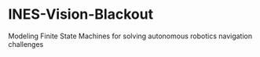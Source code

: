 # INES-Vision-Blackout
Modeling Finite State Machines for solving autonomous robotics navigation challenges
